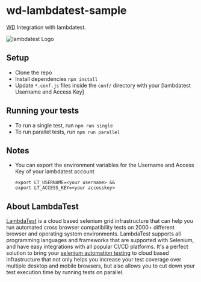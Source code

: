 # wd-lambdatest-sample

[WD](https://github.com/admc/wd) Integration with lambdatest.

![lambdatest Logo](https://www.lambdatest.com/images/sticky-logo.png)

## Setup
* Clone the repo
* Install dependencies `npm install`
* Update `*.conf.js` files inside the `conf/` directory with your [lambdatest Username and Access Key]

## Running your tests
- To run a single test, run `npm run single`
- To run parallel tests, run `npm run parallel`

## Notes
* You can export the environment variables for the Username and Access Key of your lambdatest account

  ```
  export LT_USERNAME=<your username> &&
  export LT_ACCESS_KEY=<your accesskey>
  ```
## About LambdaTest
[LambdaTest](https://www.lambdatest.com/) is a cloud based selenium grid infrastructure that can help you run automated cross browser compatibility tests on 2000+ different browser and operating system environments. LambdaTest supports all programming languages and frameworks that are supported with Selenium, and have easy integrations with all popular CI/CD platforms. It's a perfect solution to bring your [selenium automation testing](https://www.lambdatest.com/selenium-automation) to cloud based infrastructure that not only helps you increase your test coverage over multiple desktop and mobile browsers, but also allows you to cut down your test execution time by running tests on parallel.
